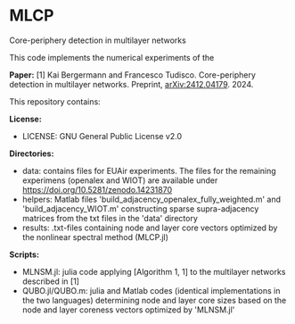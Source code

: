 # MLCP
Core-periphery detection in multilayer networks

This code implements the numerical experiments of the

**Paper:**
[1] Kai Bergermann and Francesco Tudisco. Core-periphery detection in multilayer networks. Preprint, [arXiv:2412.04179](http://arxiv.org/abs/2412.04179). 2024.

This repository contains:

**License:**
 - LICENSE: GNU General Public License v2.0

**Directories:**
 - data: contains files for EUAir experiments. The files for the remaining experimens (openalex and WIOT) are available under https://doi.org/10.5281/zenodo.14231870
 - helpers: Matlab files 'build_adjacency_openalex_fully_weighted.m' and 'build_adjacency_WIOT.m' constructing sparse supra-adjacency matrices from the txt files in the 'data' directory
 - results: .txt-files containing node and layer core vectors optimized by the nonlinear spectral method (MLCP.jl)
 
**Scripts:**
 - MLNSM.jl: julia code applying [Algorithm 1, 1] to the multilayer networks described in [1]
 - QUBO.jl/QUBO.m: julia and Matlab codes (identical implementations in the two languages) determining node and layer core sizes based on the node and layer coreness vectors optimized by 'MLNSM.jl'
